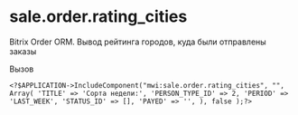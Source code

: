 # sale.order.rating_cities
Bitrix Order ORM. 
Вывод рейтинга городов, куда были отправлены заказы

Вызов

``<?$APPLICATION->IncludeComponent("mwi:sale.order.rating_cities", "", Array(
        'TITLE' => 'Сорта недели:',
        'PERSON_TYPE_ID' => 2,
        'PERIOD' =>  'LAST_WEEK',
        'STATUS_ID' => [],
        'PAYED' => '',
    ),
    false
);?>
``
